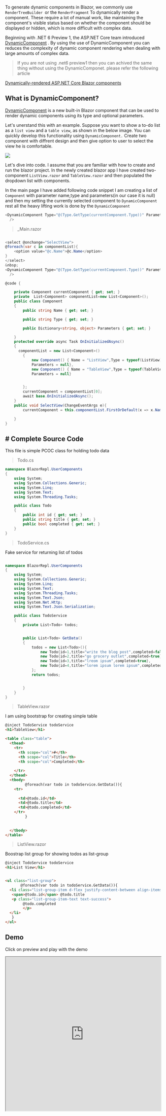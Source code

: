 
To generate dynamic components in Blazor, we commonly use `RenderTreeBuilder `or the `RenderFragment` To dynamically render a component. These require a lot of manual work, like maintaining the component's visible status based on whether the component should be displayed or hidden, which is more difficult with complex data.


Beginning with .NET 6 Preview 1, the ASP.NET Core team introduced  [DynamicComponent](https://devblogs.microsoft.com/aspnet/asp-net-core-updates-in-net-6-preview-1/#dynamiccomponent) . By using the use of DynamicComponent you can reduces the complexity of dynamic component rendering when dealing with large amounts of complex data.
>If you are not using .net6 preview1 then you can achived the same thing without using the DynamicComponet. please refer the following article

[Dynamically-rendered ASP.NET Core Blazor components](https://www.codeguru.co.in/2022/06/dynamically-rendered-aspnet-core-blazor.html)

## What is DynamicComponent?

[DynamicComponent](https://devblogs.microsoft.com/aspnet/asp-net-core-updates-in-net-6-preview-1/#dynamiccomponent ) is a new built-in Blazor component that can be used to render dynamic components using its type and optional parameters. 


Let's unerstand this with an example. Suppose you want to show a to-do list as a `list view` and a `table view`, as shown in the below image. You can quickly develop this functionality using `DynamicComponent.`  Create two component with diffrent design and then give option to user to select the view he is comfortable.



![](https://blogger.googleusercontent.com/img/a/AVvXsEhSyIQqPK6VeuhXj1KE62AksLrPx4wxlQ6LhyHAN3cv8Rde7BC6tV7wrR-1ZgpML_D0yVs9n7dQK5Shvuet1UFNgOp99JOxA7EguocmjRnvp3Men02mioA87WVvPNNCNEA8vQlQMtrdX9rHdn31b0gqEM53U3VObA5cc34PTi6MWDJXqzAGydEZFn9siQ=w640-h450)

Let's dive into code. I assume that you are familiar with how to create and run the blazor project. In the newly created blazor app I have created two-component `ListView.razor` and `TableView.razor` and then populated the dropdown list with components.

In the main page I have added following code snippet I am creating a list of `Component` with parameter name,type and parameters(in our case it is null)  and then my setting the currently selected component to `DynamicComponent` rest all the heavy lifting work is done by the `DynamicComponent`

```csharp
<DynamicComponent Type="@(Type.GetType(currentComponent.Type))" Parameters="@currentComponent.Parameters"
  />
  ```


>_Main.razor

```csharp

<select @onchange="SelectView">
@foreach(var c in componentList){
    <option value="@c.Name">@c.Name</option>
}
</select>
&nbsp;
<DynamicComponent Type="@(Type.GetType(currentComponent.Type))" Parameters="@currentComponent.Parameters"
  />

@code {

    private Component currentComponent { get; set; }
    private  List<Component> componentList=new List<Component>();
    public class Component
    {
        public string Name { get; set; }

        public string Type { get; set; }

        public Dictionary<string, object> Parameters { get; set; }

    }
    protected override async Task OnInitializedAsync()
    {
      componentList = new List<Component>()
        {
            new Component() { Name = "ListView",Type = typeof(ListView).AssemblyQualifiedName, 
            Parameters = null},
            new Component() { Name = "TableView",Type = typeof(TableView).AssemblyQualifiedName, 
            Parameters = null}


        };
        currentComponent = componentList[0];
        await base.OnInitializedAsync();
    }
    public void SelectView(ChangeEventArgs e){
        currentComponent = this.componentList.FirstOrDefault(x => x.Name.Equals(e.Value.ToString()));

    }
}
```
## # Complete Source Code

This file is simple PCOC class for holding todo data

>Todo.cs
```csharp
namespace BlazorRepl.UserComponents
{
	using System;
	using System.Collections.Generic;
	using System.Linq;
	using System.Text;
	using System.Threading.Tasks;

	public class Todo
	{
		public int id { get; set; }
		public string title { get; set; }
		public bool completed { get; set; }
	}
}
```
>TodoService.cs

Fake service for returning list of todos
```csharp

namespace BlazorRepl.UserComponents
{
	using System;
	using System.Collections.Generic;
	using System.Linq;
	using System.Text;
	using System.Threading.Tasks;
	using System.Text.Json;
	using System.Net.Http;
	using System.Text.Json.Serialization;

	public class TodoService
	{
		private List<Todo> todos;


		public List<Todo> GetData()
		{
			todos = new List<Todo>(){
				new Todo{id=1,title="write the blog post",completed=false},
				new Todo{id=2,title="go grocery outlet",completed=true},
				new Todo{id=3,title="lreom ipsum",completed=true},
				new Todo{id=4,title="lorem ipsum lorem ipsum",completed=false},
			};
			return todos;


		}
	}
}
```


>TableView.razor


I am using bootstrap for creating simple table

```html
@inject TodoService todoService
<h1>TableView</h1>

<table class="table">
  <thead>
    <tr>
      <th scope="col">#</th>
      <th scope="col">Title</th>
      <th scope="col">Completed</th>
    
    </tr>
  </thead>
  <tbody>
         @foreach(var todo in todoService.GetData()){
    <tr>
     
      <td>@todo.id</td>
      <td>@todo.title</td>
      <td>@todo.completed</td>
    </tr>
         }
   
    
  </tbody>
</table>
```
>ListView.razor

Boostrap list group for showing todos as list-group

```html
@inject TodoService todoService
<h1>List View</h1>


<ul class="list-group">
       @foreach(var todo in todoService.GetData()){
  <li class="list-group-item d-flex justify-content-between align-items-center">
   <span>@todo.id</span> @todo.title
   <p class="list-group-item-text text-success">
        @todo.completed
        </p>
  </li>
   }
</ul>
```




## Demo
Click on preview and play with the demo

<iframe width="100%" height="500px" src="https://blazorrepl.telerik.com/repl/embed/QwEAwWvx16pyPHlV47?editor=true&result=true&errorList=false"></iframe>
<!--stackedit_data:
eyJoaXN0b3J5IjpbMTY4MDcyMTU1OCwtMTA1MTEwNzMzMl19
-->